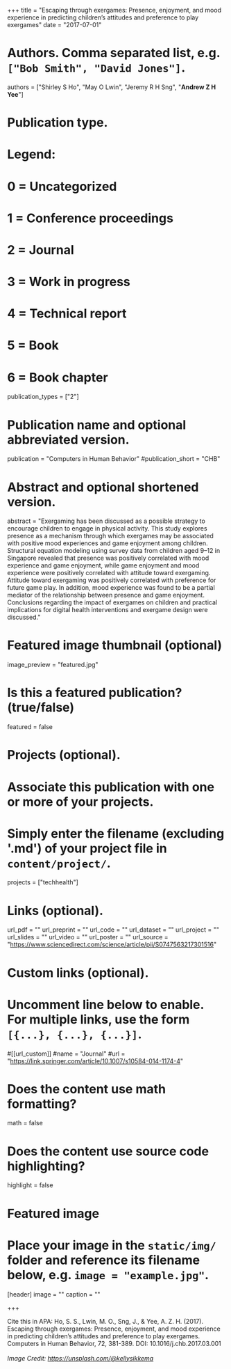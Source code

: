 +++
title = "Escaping through exergames: Presence, enjoyment, and mood experience in predicting children’s attitudes and preference to play exergames"
date = "2017-07-01"

# Authors. Comma separated list, e.g. `["Bob Smith", "David Jones"]`.

authors = ["Shirley S Ho", "May O Lwin", "Jeremy R H Sng", "**Andrew Z H Yee**"]

# Publication type.
# Legend:
# 0 = Uncategorized
# 1 = Conference proceedings
# 2 = Journal
# 3 = Work in progress
# 4 = Technical report
# 5 = Book
# 6 = Book chapter
publication_types = ["2"]

# Publication name and optional abbreviated version.
publication = "Computers in Human Behavior"
#publication_short = "CHB"

# Abstract and optional shortened version.

abstract = "Exergaming has been discussed as a possible strategy to encourage children to engage in physical activity. This study explores presence as a mechanism through which exergames may be associated with positive mood experiences and game enjoyment among children. Structural equation modeling using survey data from children aged 9–12 in Singapore revealed that presence was positively correlated with mood experience and game enjoyment, while game enjoyment and mood experience were positively correlated with attitude toward exergaming. Attitude toward exergaming was positively correlated with preference for future game play. In addition, mood experience was found to be a partial mediator of the relationship between presence and game enjoyment. Conclusions regarding the impact of exergames on children and practical implications for digital health interventions and exergame design were discussed."

# Featured image thumbnail (optional)
image_preview = "featured.jpg"

# Is this a featured publication? (true/false)
featured = false

# Projects (optional).
#   Associate this publication with one or more of your projects.
#   Simply enter the filename (excluding '.md') of your project file in `content/project/`.
projects = ["techhealth"]

# Links (optional).
url_pdf = ""
url_preprint = ""
url_code = ""
url_dataset = ""
url_project = ""
url_slides = ""
url_video = ""
url_poster = ""
url_source = "https://www.sciencedirect.com/science/article/pii/S0747563217301516"

# Custom links (optional).
#   Uncomment line below to enable. For multiple links, use the form `[{...}, {...}, {...}]`.
#[[url_custom]]
#name = "Journal"
#url = "https://link.springer.com/article/10.1007/s10584-014-1174-4"

# Does the content use math formatting?
math = false

# Does the content use source code highlighting?
highlight = false
  
# Featured image
# Place your image in the `static/img/` folder and reference its filename below, e.g. `image = "example.jpg"`.
[header]
image = ""
caption = ""

+++

Cite this in APA: Ho, S. S., Lwin, M. O., Sng, J., & Yee, A. Z. H. (2017). Escaping through exergames: Presence, enjoyment, and mood experience in predicting children’s attitudes and preference to play exergames. Computers in Human Behavior, 72, 381-389. DOI: 10.1016/j.chb.2017.03.001
<br/>
<br/>
*Image Credit: https://unsplash.com/@kellysikkema*
